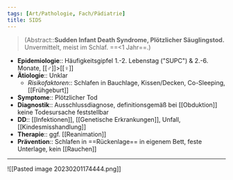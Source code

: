 ```yaml
---
tags: [Art/Pathologie, Fach/Pädiatrie]
title: SIDS
---
```

> (Abstract::**Sudden Infant Death Syndrome, Plötzlicher Säuglingstod.** Unvermittelt, meist im Schlaf. ==<1 Jahr==.)
- **Epidemiologie**:: Häufigkeitsgipfel 1.-2. Lebenstag ("SUPC") & 2.-6. Monate, [[♂]]>[[♀]]
- **Ätiologie**:: Unklar
	- *Risikofaktoren*:: Schlafen in Bauchlage, Kissen/Decken, Co-Sleeping, [[Frühgeburt]]
- **Symptome**:: Plötzlicher Tod
- **Diagnostik**:: Ausschlussdiagnose, definitionsgemäß bei [[Obduktion]] keine Todesursache feststellbar
- **DD**:: [[Infektionen]], [[Genetische Erkrankungen]], Unfall, [[Kindesmisshandlung]]
- **Therapie**:: ggf. [[Reanimation]]
- **Prävention**:: Schlafen in ==Rückenlage== in eigenem Bett, feste Unterlage, kein [[Rauchen]]
---
![[Pasted image 20230201174444.png]]